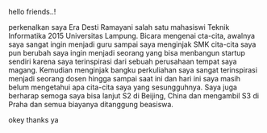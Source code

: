 hello friends..! 

perkenalkan saya Era Desti Ramayani salah satu mahasiswi Teknik Informatika 2015 Universitas Lampung. Bicara mengenai cta-cita, awalnya saya sangat ingin menjadi guru sampai saya menginjak SMK cita-cita saya pun berubah saya ingin menjadi seorang yang bisa menbangun startup sendiri karena saya terinspirasi dari sebuah perusahaan tempat saya magang. Kemudian menginjak bangku perkuliahan 
saya sangat terinspirasi menjadi seorang dosen hingga sampai saat ini dan hari ini saya masih belum mengetahui apa cita-cita saya yang sesungguhnya. 
Saya juga berharap semoga saya bisa lanjut S2  di Beijing, China  dan mengambil S3 di Praha dan semua biayanya ditanggung beasiswa. 

okey thanks ya 
